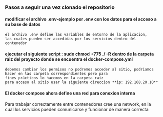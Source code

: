 ### Pasos a seguir una vez clonado el repositorio

#### **modificar el archivo .env-ejemplo por .env con los datos para el acceso a su base de datos**
~~~
el archivo .env define las variables de entorno de la aplicacion, 
las cuales pueden ser accedidas por los servicios dentro del contenedor
~~~
#### **ejecutar el siguiente script : sudo chmod +775 ./ -R dentro de la carpeta raiz del proyecto donde se encuentra el docker-compose.yml**
~~~
debemos cambiar los permisos no podremos acceder al sitio, podriamos hacer en las carpeta correspondientes pero para
fines prácticos lo hacemos en la carpeta raiz 
para acceso al sitio usar la siguiente direccion **ip: 192.168.20.10**
~~~

#### **El docker compose ahora define una red para conexion interna**

Para trabajar correctamente entre contenedores cree una network, en la cual los servicios pueden comunicarse y funcionar de manera correcta

